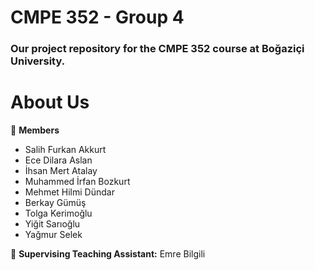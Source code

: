 # CMPE 352 - Group 4
### Our project repository for the CMPE 352 course at Boğaziçi University.

# About Us
:page_with_curl: **Members**
* Salih Furkan Akkurt
* Ece Dilara Aslan
* İhsan Mert Atalay
* Muhammed İrfan Bozkurt
* Mehmet Hilmi Dündar
* Berkay Gümüş
* Tolga Kerimoğlu
* Yiğit Sarıoğlu
* Yağmur Selek

:cop: **Supervising Teaching Assistant:** Emre Bilgili

